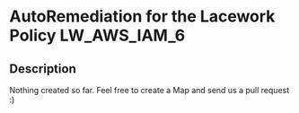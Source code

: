 # AutoRemediation for the Lacework Policy LW_AWS_IAM_6

## Description
Nothing created so far. Feel free to create a Map and send us a pull request :)
